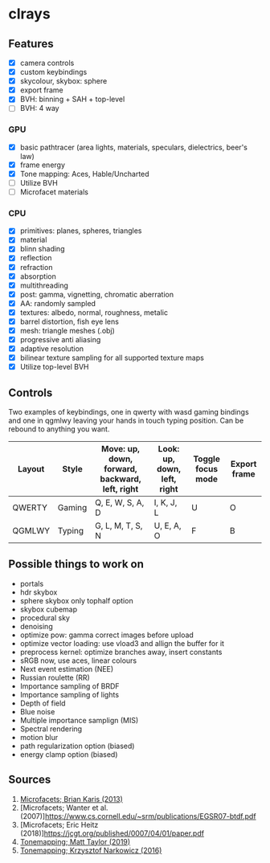 # clrays

## Features
- [x] camera controls
- [x] custom keybindings
- [x] skycolour, skybox: sphere
- [x] export frame
- [x] BVH: binning + SAH + top-level
- [ ] BVH: 4 way

### GPU
- [x] basic pathtracer (area lights, materials, speculars, dielectrics, beer's law)
- [x] frame energy
- [x] Tone mapping: Aces, Hable/Uncharted
- [ ] Utilize BVH
- [ ] Microfacet materials

### CPU
- [x] primitives: planes, spheres, triangles
- [x] material
- [x] blinn shading
- [x] reflection
- [x] refraction
- [x] absorption
- [x] multithreading
- [x] post: gamma, vignetting, chromatic aberration
- [x] AA: randomly sampled
- [x] textures: albedo, normal, roughness, metalic
- [x] barrel distortion, fish eye lens
- [x] mesh: triangle meshes (.obj)
- [x] progressive anti aliasing
- [x] adaptive resolution
- [x] bilinear texture sampling for all supported texture maps
- [x] Utilize top-level BVH

## Controls

Two examples of keybindings, one in qwerty with wasd gaming bindings and one in qgmlwy leaving your hands in touch typing position.
Can be rebound to anything you want.

Layout  | Style | Move: up, down, forward, backward, left, right | Look: up, down, left, right | Toggle focus mode | Export frame
--------|-------|------------------------------------------------|-----------------------------|-------------------|---------------
QWERTY  |Gaming | Q, E, W, S, A, D                               | I, K, J, L                  | U                 | O
QGMLWY  |Typing | G, L, M, T, S, N                               | U, E, A, O                  | F                 | B

## Possible things to work on
- portals
- hdr skybox
- sphere skybox only tophalf option
- skybox cubemap
- procedural sky
- denoising
- optimize pow: gamma correct images before upload
- optimize vector loading: use vload3 and allign the buffer for it
- preprocess kernel: optimize branches away, insert constants
- sRGB now, use aces, linear colours
- Next event estimation (NEE)
- Russian roulette (RR)
- Importance sampling of BRDF
- Importance sampling of lights
- Depth of field
- Blue noise
- Multiple importance samplign (MIS)
- Spectral rendering
- motion blur
- path regularization option (biased)
- energy clamp option (biased)

## Sources
1. [Microfacets; Brian Karis (2013)](http://graphicrants.blogspot.com/2013/08/specular-brdf-reference.html)
2. [Microfacets; Wanter et al. (2007)]https://www.cs.cornell.edu/~srm/publications/EGSR07-btdf.pdf
3. [Microfacets; Eric Heitz (2018)]https://jcgt.org/published/0007/04/01/paper.pdf
4. [Tonemapping; Matt Taylor (2019)](https://64.github.io/tonemapping/)
5. [Tonemapping; Krzysztof Narkowicz (2016)](https://knarkowicz.wordpress.com/2016/01/06/aces-filmic-tone-mapping-curve/)
